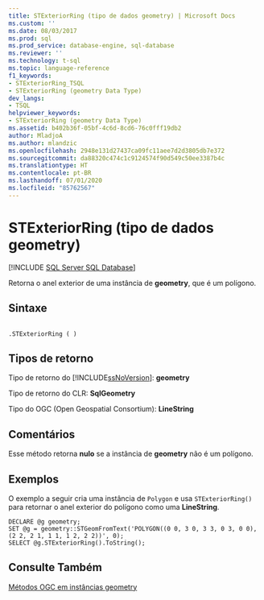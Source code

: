 ```yaml
---
title: STExteriorRing (tipo de dados geometry) | Microsoft Docs
ms.custom: ''
ms.date: 08/03/2017
ms.prod: sql
ms.prod_service: database-engine, sql-database
ms.reviewer: ''
ms.technology: t-sql
ms.topic: language-reference
f1_keywords:
- STExteriorRing_TSQL
- STExteriorRing (geometry Data Type)
dev_langs:
- TSQL
helpviewer_keywords:
- STExteriorRing (geometry Data Type)
ms.assetid: b402b36f-05bf-4c6d-8cd6-76c0fff19db2
author: MladjoA
ms.author: mlandzic
ms.openlocfilehash: 2948e131d27437ca09fc11aee7d2d3805db7e372
ms.sourcegitcommit: da88320c474c1c9124574f90d549c50ee3387b4c
ms.translationtype: HT
ms.contentlocale: pt-BR
ms.lasthandoff: 07/01/2020
ms.locfileid: "85762567"
---
```

# <a name="stexteriorring-geometry-data-type"></a>STExteriorRing (tipo de dados geometry)
[!INCLUDE [SQL Server SQL Database](../../includes/applies-to-version/sql-asdb.md)]

Retorna o anel exterior de uma instância de **geometry**, que é um polígono.
  
## <a name="syntax"></a>Sintaxe  
  
```  
  
.STExteriorRing ( )  
```  
  
## <a name="return-types"></a>Tipos de retorno  
 Tipo de retorno do [!INCLUDE[ssNoVersion](../../includes/ssnoversion-md.md)]: **geometry**  
  
 Tipo de retorno do CLR: **SqlGeometry**  
  
 Tipo do OGC (Open Geospatial Consortium): **LineString**  
  
## <a name="remarks"></a>Comentários  
 Esse método retorna **nulo** se a instância de **geometry** não é um polígono.  
  
## <a name="examples"></a>Exemplos  
 O exemplo a seguir cria uma instância de `Polygon` e usa `STExteriorRing()` para retornar o anel exterior do polígono como uma **LineString**.  
  
```  
DECLARE @g geometry;  
SET @g = geometry::STGeomFromText('POLYGON((0 0, 3 0, 3 3, 0 3, 0 0),(2 2, 2 1, 1 1, 1 2, 2 2))', 0);  
SELECT @g.STExteriorRing().ToString();  
```  
  
## <a name="see-also"></a>Consulte Também  
 [Métodos OGC em instâncias geometry](../../t-sql/spatial-geometry/ogc-methods-on-geometry-instances.md)  
  
  

